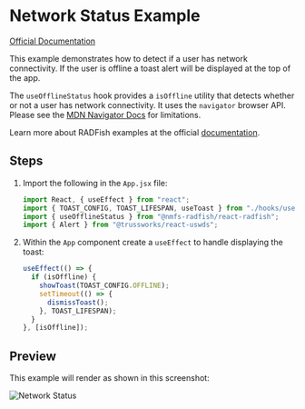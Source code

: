 # Network Status Example

[Official Documentation](https://nmfs-radfish.github.io/radfish/)

This example demonstrates how to detect if a user has network connectivity. If the user is offline a toast alert will be displayed at the top of the app.

The `useOfflineStatus` hook provides a `isOffline` utility that detects whether or not a user has network connectivity. It uses the `navigator` browser API. Please see the [MDN Navigator Docs](https://developer.mozilla.org/en-US/docs/Web/API/Navigator) for limitations.

Learn more about RADFish examples at the official [documentation](https://nmfs-radfish.github.io/radfish/developer-documentation/examples-and-templates#examples).

## Steps

1. Import the following in the `App.jsx` file:
   ```jsx
   import React, { useEffect } from "react";
   import { TOAST_CONFIG, TOAST_LIFESPAN, useToast } from "./hooks/useToast";
   import { useOfflineStatus } from "@nmfs-radfish/react-radfish";
   import { Alert } from "@trussworks/react-uswds";
   ```
2. Within the `App` component create a `useEffect` to handle displaying the toast:
   ```jsx
   useEffect(() => {
     if (isOffline) {
       showToast(TOAST_CONFIG.OFFLINE);
       setTimeout(() => {
         dismissToast();
       }, TOAST_LIFESPAN);
     }
   }, [isOffline]);
   ```

## Preview
This example will render as shown in this screenshot:

![Network Status](./src/assets/network-status.png)
